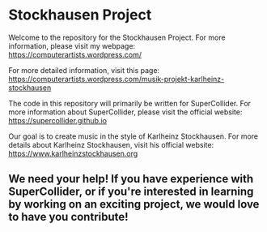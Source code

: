 # Stockhausen Project

Welcome to the repository for the Stockhausen Project. For more information, please visit my webpage:
https://computerartists.wordpress.com/

For more detailed information, visit this page:
https://computerartists.wordpress.com/musik-projekt-karlheinz-stockhausen

The code in this repository will primarily be written for SuperCollider.
For more information about SuperCollider, please visit the official website:
https://supercollider.github.io

Our goal is to create music in the style of Karlheinz Stockhausen.
For more details about Karlheinz Stockhausen, visit his official website:
https://www.karlheinzstockhausen.org

## We need your help! If you have experience with SuperCollider, or if you're interested in learning by working on an exciting project, we would love to have you contribute!
